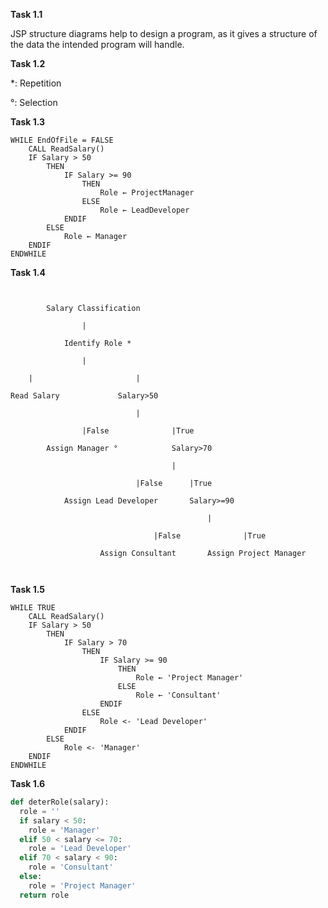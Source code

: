 **Task 1.1**

JSP structure diagrams help to design a program, as it gives a structure of the data the intended program will handle.



**Task 1.2**

*: Repetition

°: Selection



**Task 1.3**

```pseudocode
WHILE EndOfFile = FALSE
	CALL ReadSalary()
	IF Salary > 50
		THEN
			IF Salary >= 90
				THEN
					Role ← ProjectManager
				ELSE
					Role ← LeadDeveloper
			ENDIF
		ELSE
			Role ← Manager
	ENDIF
ENDWHILE
```



**Task 1.4**

```
		

		Salary Classification

				|

			Identify Role *

				|

	|						|

Read Salary				Salary>50

							|

				|False				|True

		Assign Manager °			Salary>70

									|

							|False		|True

			Assign Lead Developer		Salary>=90

											|

								|False				|True

					Assign Consultant		Assign Project Manager



```



**Task 1.5**

```pseudocode
WHILE TRUE
	CALL ReadSalary()
	IF Salary > 50
		THEN
			IF Salary > 70
				THEN
					IF Salary >= 90
						THEN
							Role ← 'Project Manager'
						ELSE
							Role ← 'Consultant'
					ENDIF
				ELSE
					Role <- 'Lead Developer'
			ENDIF
		ELSE
			Role <- 'Manager'
	ENDIF
ENDWHILE
```





**Task 1.6**

```python
def deterRole(salary):
  role = ''
  if salary < 50:
    role = 'Manager'
  elif 50 < salary <= 70:
    role = 'Lead Developer'
  elif 70 < salary < 90:
    role = 'Consultant'
  else:
    role = 'Project Manager'
  return role
```



